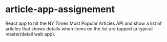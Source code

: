 # article-app-assignement
React app to hit the NY Times Most Popular Articles API and show a list of articles that shows details when items on the list are tapped (a typical master/detail web app). 
